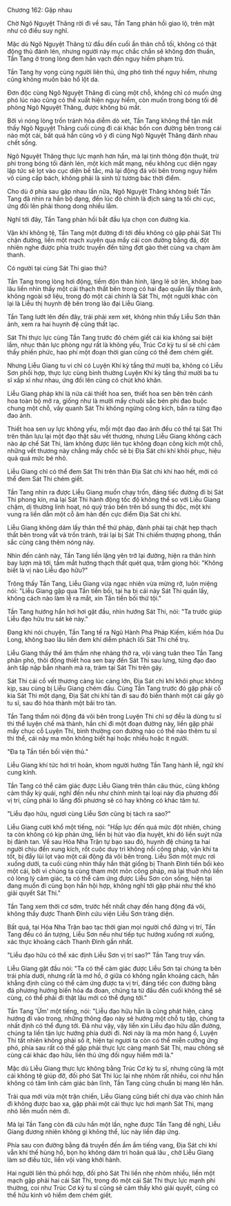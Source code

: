 




Chương 162: Gặp nhau


Chờ Ngô Nguyệt Thăng rời đi về sau, Tần Tang phản hồi giao lộ, trên mặt như có điều suy nghĩ.

Mặc dù Ngô Nguyệt Thăng từ đầu đến cuối ẩn thân chỗ tối, không có thật động thủ đánh lén, nhưng người này mục chắc chắn sẽ không đơn thuần, Tần Tang ở trong lòng đem hắn vạch đến nguy hiểm phạm trù.

Tần Tang hy vọng cùng người liên thủ, ứng phó tình thế nguy hiểm, nhưng cũng không muốn bảo hổ lột da.

Đơn độc cùng Ngô Nguyệt Thăng đi cùng một chỗ, không chỉ có muốn ứng phó lúc nào cũng có thể xuất hiện nguy hiểm, còn muốn trong bóng tối đề phòng Ngô Nguyệt Thăng, được không bù mất.

Bởi vì nóng lòng trốn tránh hỏa diễm dò xét, Tần Tang không thể tận mắt thấy Ngô Nguyệt Thăng cuối cùng đi cái khác bốn con đường bên trong cái nào một cái, bất quá hắn cũng vô ý đi cùng Ngô Nguyệt Thăng đánh nhau chết sống.

Ngô Nguyệt Thăng thực lực mạnh hơn hắn, mà lại tinh thông độn thuật, trừ phi trong bóng tối đánh lén, một kích mất mạng, nếu không cục diện ngay lập tức sẽ lọt vào cục diện bế tắc, mà lại động đá vôi bên trong nguy hiểm vô cùng cấp bách, không phải là sinh tử tương bác thời điểm.

Cho dù ở phía sau gặp nhau lần nữa, Ngô Nguyệt Thăng không biết Tần Tang đã nhìn ra hắn bộ dạng, đến lúc đó chính là địch sáng ta tối chi cục, ứng đối lên phải thong dong nhiều lắm.

Nghĩ tới đây, Tần Tang phản hồi bắt đầu lựa chọn con đường kia.

Vận khí không tệ, Tần Tang một đường đi tới đều không có gặp phải Sát Thi chặn đường, liền một mạch xuyên qua mấy cái con đường bằng đá, đột nhiên nghe được phía trước truyền đến từng đợt gào thét cùng va chạm âm thanh.

Có người tại cùng Sát Thi giao thủ?

Tần Tang trong lòng hơi động, tiềm độn thân hình, lặng lẽ sờ lên, không bao lâu liền nhìn thấy một cái thạch thất bên trong có hai đạo quấn lấy thân ảnh, không ngoài sở liệu, trong đó một cái chính là Sát Thi, một người khác còn lại là Liễu thị huynh đệ bên trong lão đại Liễu Giang.

Tần Tang lướt lên đến đây, trái phải xem xét, không nhìn thấy Liễu Sơn thân ảnh, xem ra hai huynh đệ cũng thất lạc.

Sát Thi thực lực cùng Tần Tang trước đó chém giết cái kia không sai biệt lắm, nhục thân lực phòng ngự rất là không yếu, Trúc Cơ kỳ tu sĩ sẽ chỉ cảm thấy phiền phức, hao phí một đoạn thời gian cũng có thể đem chém giết.

Nhưng Liễu Giang tu vi chỉ có Luyện Khí kỳ tầng thứ mười ba, không có Liễu Sơn phối hợp, thực lực cùng bình thường Luyện Khí kỳ tầng thứ mười ba tu sĩ xấp xỉ như nhau, ứng đối lên cũng có chút khó khăn.

Liễu Giang pháp khí là nửa cái thiết hoa sen, thiết hoa sen bên trên cánh hoa toàn bộ mở ra, giống như là mười mấy chuôi sắc bén phi đao buộc chung một chỗ, vây quanh Sát Thi không ngừng công kích, bắn ra từng đạo đao ảnh.

Thiết hoa sen uy lực không yếu, mỗi một đạo đao ảnh đều có thể tại Sát Thi trên thân lưu lại một đạo thật sâu vết thương, nhưng Liễu Giang không cách nào áp chế Sát Thi, làm không được liên tục không đoạn công kích một chỗ, những vết thương này chẳng mấy chốc sẽ bị Địa Sát chi khí khôi phục, hiệu quả quá mức bé nhỏ.

Liễu Giang chỉ có thể đem Sát Thi trên thân Địa Sát chi khí hao hết, mới có thể đem Sát Thi chém giết.

Tần Tang nhìn ra được Liễu Giang muốn chạy trốn, đáng tiếc đường đi bị Sát Thi phong kín, mà lại Sát Thi hành động tốc độ không thể so với Liễu Giang chậm, dị thường linh hoạt, nó quỷ trảo bên trên bổ sung thi độc, một khi vung ra liền dẫn một cỗ âm hàn đến cực điểm Địa Sát chi khí.

Liễu Giang không dám lấy thân thể thử pháp, đành phải tại chật hẹp thạch thất bên trong vất vả trốn tránh, trái lại bị Sát Thi chiếm thượng phong, thần sắc cũng càng thêm nóng nảy.

Nhìn đến cảnh này, Tần Tang liền lặng yên trở lại đường, hiện ra thân hình bay lượn mà tới, tầm mắt hướng thạch thất quét qua, trầm giọng hỏi: "Không biết là vị nào Liễu đạo hữu?"

Trông thấy Tần Tang, Liễu Giang vừa ngạc nhiên vừa mừng rỡ, luôn miệng nói: "Liễu Giang gặp qua Tần tiền bối, tại hạ bị cái này Sát Thi quấn lấy, không cách nào làm lễ ra mắt, xin Tần tiền bối thứ tội."

Tần Tang hướng hắn hơi hơi gật đầu, nhìn hướng Sát Thi, nói: "Ta trước giúp Liễu đạo hữu tru sát kẻ này."

Đang khi nói chuyện, Tần Tang tế ra Ngũ Hành Phá Pháp Kiếm, kiếm hóa Du Long, không bao lâu liền đem khí diễm phách lối Sát Thi chế trụ.

Liễu Giang thấy thế âm thầm nhẹ nhàng thở ra, vội vàng tuân theo Tần Tang phân phó, thôi động thiết hoa sen bay đến Sát Thi sau lưng, từng đạo đao ảnh tấp nập bắn nhanh mà ra, trảm tại Sát Thi trên gáy.

Sát Thi cái cổ vết thương càng lúc càng lớn, Địa Sát chi khí khôi phục không kịp, sau cùng bị Liễu Giang chém đầu. Cùng Tần Tang trước đó gặp phải cỗ kia Sát Thi một dạng, Địa Sát chi khí tản đi sau đó biến thành một cái gầy gò tu sĩ, sau đó hóa thành một bãi tro tàn.

Tần Tang thầm nói động đá vôi bên trong Luyện Thi chỉ sợ đều là dùng tu sĩ thi thể luyện chế mà thành, hắn chỉ đi một đoạn đường này, liền gặp phải mấy chục cỗ Luyện Thi, bình thường con đường nào có thế nào thêm tu sĩ thi thể, cái này ma môn không biết hại hoặc nhiều hoặc ít người.

"Đa tạ Tần tiền bối viện thủ."

Liễu Giang khí tức hơi trì hoãn, khom người hướng Tần Tang hành lễ, ngữ khí cung kính.

Tần Tang có thể cảm giác được Liễu Giang trên thân câu thúc, cũng không cảm thấy kỳ quái, nghĩ đến nếu như chính mình tại loại này địa phương đổi vị trí, cũng phải lo lắng đối phương sẽ có hay không có khác tâm tư.

"Liễu đạo hữu, ngươi cùng Liễu Sơn cũng bị tách ra sao?"

Liễu Giang cười khổ một tiếng, nói: "Hấp lực đến quá mức đột nhiên, chúng ta còn không có kịp phản ứng, liền bị hút vào địa huyệt, khi đó liền suýt nữa bị đánh tan. Về sau Hỏa Nha Trận tự bạo sau đó, huynh đệ chúng ta hai người chịu đến xung kích, rốt cuộc duy trì không nổi công pháp, vận khí ta tốt, bị đẩy lùi lọt vào một cái động đá vôi bên trong. Liễu Sơn một mực rơi xuống dưới, ta cuối cùng nhìn thấy hắn thật giống bị Thanh Đình tiền bối kéo một cái, bởi vì chúng ta cùng tham một môn công pháp, mà lại thuở nhỏ liền có lòng lý cảm giác, ta có thể cảm ứng được Liễu Sơn còn sống, hiện tại đang muốn đi cùng bọn hắn hội hợp, không nghĩ tới gặp phải như thế khó giải quyết Sát Thi."

Tần Tang xem thời cơ sớm, trước hết nhất chạy đến hang động đá vôi, không thấy được Thanh Đình cứu viện Liễu Sơn tràng diện.

Bất quá, tại Hỏa Nha Trận bạo tạc thời gian mọi người chổ đứng vị trí, Tần Tang đều có ấn tượng, Liễu Sơn nếu như tiếp tục hướng xuống rơi xuống, xác thực khoảng cách Thanh Đình gần nhất.

"Liễu đạo hữu có thể xác định Liễu Sơn vị trí sao?" Tần Tang truy vấn.

Liễu Giang gật đầu nói: "Ta có thể cảm giác được Liễu Sơn tại chúng ta bên trái phía dưới, nhưng rất là mơ hồ, ở giữa có không ngắn khoảng cách, hắn khẳng định cũng có thể cảm ứng được ta vị trí, đáng tiếc con đường bằng đá phương hướng biến hóa đa đoan, chúng ta từ đầu đến cuối không thể sẽ cùng, có thể phải đi thật lâu mới có thể đụng tới."

Tần Tang 'Ừm' một tiếng, nói: "Liễu đạo hữu hẳn là cũng phát hiện, càng hướng đi vào trong, những thông đạo này sẽ hướng một chỗ tụ tập, chúng ta nhất định có thể đụng tới. Đã như vậy, vậy liền xin Liễu đạo hữu dẫn đường, chúng ta liền tận lực hướng phía dưới đi. Nơi này là ma môn hang ổ, Luyện Thi tất nhiên không phải số ít, hiện tại ngươi ta còn có thể miễn cưỡng ứng phó, phía sau rất có thể gặp phải thực lực càng mạnh Sát Thi, mau chóng sẽ cùng cái khác đạo hữu, liên thủ ứng đối nguy hiểm mới là."

Mặc dù Liễu Giang thực lực không bằng Trúc Cơ kỳ tu sĩ, nhưng cũng là một cái không tệ giúp đỡ, đối phó Sát Thi lúc lại nhẹ nhõm rất nhiều, coi như hắn không có tâm linh cảm giác bản lĩnh, Tần Tang cũng chuẩn bị mang lên hắn.

Trải qua mới vừa một trận chiến, Liễu Giang cũng biết chỉ dựa vào chính hắn đi không được bao xa, gặp phải một cái thực lực hơi mạnh Sát Thi, mạng nhỏ liền muốn ném đi.

Mà lại Tần Tang còn đã cứu hắn một lần, nghe được Tần Tang đề nghị, Liễu Giang đương nhiên không gì không thể, lúc này liền đáp ứng.

Phía sau con đường bằng đá truyền đến ầm ầm tiếng vang, Địa Sát chi khí vẫn khí thế hùng hổ, bọn họ không dám trì hoãn quá lâu , chờ Liễu Giang làm sơ điều tức, liền vội vàng khởi hành.

Hai người liên thủ phối hợp, đối phó Sát Thi liền nhẹ nhõm nhiều, liền một mạch gặp phải hai cái Sát Thi, trong đó một cái Sát Thi thực lực mạnh phi thường, coi như Trúc Cơ kỳ tu sĩ cũng sẽ cảm thấy khó giải quyết, cũng có thể hữu kinh vô hiểm đem chém giết.





